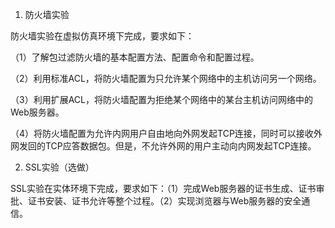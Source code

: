 1. 防火墙实验

防火墙实验在虚拟仿真环境下完成，要求如下：

（1）了解包过滤防火墙的基本配置方法、配置命令和配置过程。

（2）利用标准ACL，将防火墙配置为只允许某个网络中的主机访问另一个网络。

（3）利用扩展ACL，将防火墙配置为拒绝某个网络中的某台主机访问网络中的Web服务器。

（4）将防火墙配置为允许内网用户自由地向外网发起TCP连接，同时可以接收外网发回的TCP应答数据包。但是，不允许外网的用户主动向内网发起TCP连接。

2. SSL实验（选做）

SSL实验在实体环境下完成，要求如下：（1）完成Web服务器的证书生成、证书审批、证书安装、证书允许等整个过程。（2）实现浏览器与Web服务器的安全通信。
